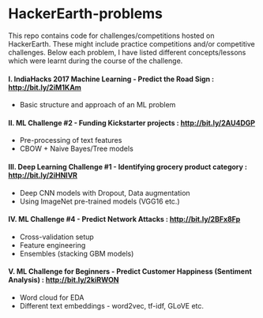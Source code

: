 # HackerEarth-problems

This repo contains code for challenges/competitions hosted on HackerEarth. These might include practice competitions and/or competitive challenges. Below each problem, I have listed different concepts/lessons which were learnt during the course of the challenge.

#### I.    IndiaHacks 2017 Machine Learning - Predict the Road Sign : http://bit.ly/2iM1KAm

- Basic structure and approach of an ML problem
   
#### II.   ML Challenge #2 - Funding Kickstarter projects : http://bit.ly/2AU4DGP

- Pre-processing of text features
- CBOW + Naive Bayes/Tree models 

#### III.  Deep Learning Challenge #1 - Identifying grocery product category : http://bit.ly/2iHNlVR

- Deep CNN models with Dropout, Data augmentation
- Using ImageNet pre-trained models (VGG16 etc.)

#### IV.   ML Challenge #4 - Predict Network Attacks : http://bit.ly/2BFx8Fp

- Cross-validation setup
- Feature engineering
- Ensembles (stacking GBM models)

#### V.    ML Challenge for Beginners - Predict Customer Happiness (Sentiment Analysis) : http://bit.ly/2kiRWON

- Word cloud for EDA
- Different text embeddings - word2vec, tf-idf, GLoVE etc.

